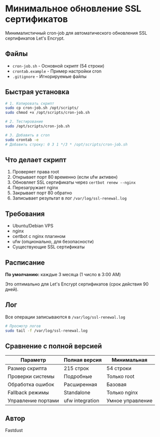 # Минимальное обновление SSL сертификатов

Минималистичный cron-job для автоматического обновления SSL сертификатов Let's Encrypt.

## Файлы

- `cron-job.sh` - Основной скрипт (54 строки)
- `crontab.example` - Пример настройки cron
- `.gitignore` - Игнорируемые файлы

## Быстрая установка

```bash
# 1. Копировать скрипт
sudo cp cron-job.sh /opt/scripts/
sudo chmod +x /opt/scripts/cron-job.sh

# 2. Тестирование
sudo /opt/scripts/cron-job.sh

# 3. Добавить в cron
sudo crontab -e
# Добавить строку: 0 3 1 */3 * /opt/scripts/cron-job.sh
```

## Что делает скрипт

1. Проверяет права root
2. Открывает порт 80 временно (если ufw активен)
3. Обновляет SSL сертификаты через `certbot renew --nginx`
4. Перезагружает nginx
5. Закрывает порт 80 обратно
6. Записывает результат в лог `/var/log/ssl-renewal.log`

## Требования

- Ubuntu/Debian VPS
- nginx
- certbot с nginx плагином
- ufw (опционально, для безопасности)
- Существующие SSL сертификаты

## Расписание

**По умолчанию:** каждые 3 месяца (1 число в 3:00 AM)

Это оптимально для Let's Encrypt сертификатов (срок действия 90 дней).

## Лог

Все операции записываются в `/var/log/ssl-renewal.log`

```bash
# Просмотр логов
sudo tail -f /var/log/ssl-renewal.log
```

## Сравнение с полной версией

| Параметр | Полная версия | Минимальная |
|----------|---------------|-------------|
| Размер скрипта | 215 строк | 54 строки |
| Проверки системы | Подробные | Только root |
| Обработка ошибок | Расширенная | Базовая |
| Fallback режимы | Standalone | Только nginx |
| Управление портами | ufw integration | Умное управление |

## Автор

Fastdust
